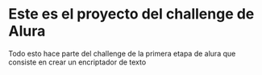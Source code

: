 <h1>Este es el proyecto del challenge de Alura</h1>
<p>Todo esto hace parte del challenge de la primera etapa de alura que consiste en crear un encriptador de texto</p>
